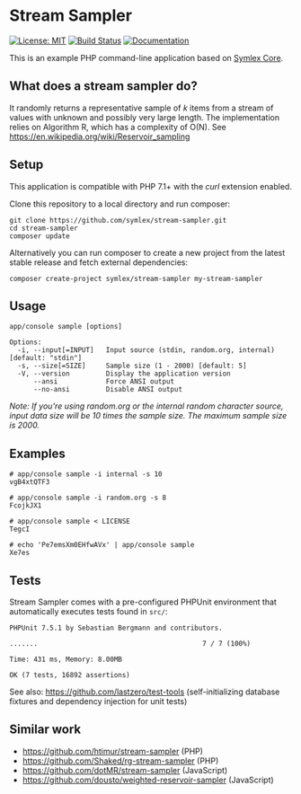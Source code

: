# Stream Sampler

[![License: MIT](https://img.shields.io/badge/license-MIT-blue.svg)](LICENSE)
[![Build Status](https://travis-ci.org/symlex/stream-sampler.png?branch=master)](https://travis-ci.org/symlex/stream-sampler)
[![Documentation](https://readthedocs.org/projects/symlex-docs/badge/?version=latest&style=flat)](https://docs.symlex.org/en/latest/)

This is an example PHP command-line application based on [Symlex Core](https://github.com/symlex/symlex-core).

## What does a stream sampler do?

It randomly returns a representative sample of *k* items from a stream of values with unknown and
possibly very large length. The implementation relies on Algorithm R, which has a complexity of O(N).
See https://en.wikipedia.org/wiki/Reservoir_sampling

## Setup

This application is compatible with PHP 7.1+ with the *curl* extension enabled.

Clone this repository to a local directory and run composer:

    git clone https://github.com/symlex/stream-sampler.git
    cd stream-sampler
    composer update

Alternatively you can run composer to create a new project from the latest stable release and fetch external dependencies:

    composer create-project symlex/stream-sampler my-stream-sampler

## Usage

    app/console sample [options]

    Options:
      -i, --input[=INPUT]   Input source (stdin, random.org, internal) [default: "stdin"]
      -s, --size[=SIZE]     Sample size (1 - 2000) [default: 5]
      -V, --version         Display the application version
          --ansi            Force ANSI output
          --no-ansi         Disable ANSI output

*Note: If you're using random.org or the internal random character source, input data size will be 10 times the sample size. The maximum sample size is 2000.*

## Examples

    # app/console sample -i internal -s 10
    vgB4xtQTF3

    # app/console sample -i random.org -s 8
    FcojkJX1

    # app/console sample < LICENSE
    TegcI

    # echo 'Pe7emsXm0EHfwAVx' | app/console sample
    Xe7es

## Tests

Stream Sampler comes with a pre-configured PHPUnit environment that automatically executes tests found in `src/`:

    PHPUnit 7.5.1 by Sebastian Bergmann and contributors.
    
    .......                                         7 / 7 (100%)
    
    Time: 431 ms, Memory: 8.00MB
    
    OK (7 tests, 16892 assertions)

See also: https://github.com/lastzero/test-tools (self-initializing database fixtures and dependency injection for unit tests)

## Similar work

- https://github.com/htimur/stream-sampler (PHP)
- https://github.com/Shaked/rg-stream-sampler (PHP)
- https://github.com/dotMR/stream-sampler (JavaScript)
- https://github.com/dousto/weighted-reservoir-sampler (JavaScript)

